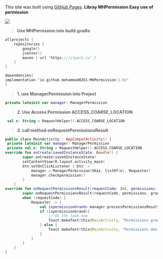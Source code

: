 This site was built using [GitHub Pages](https://pages.github.com/).
**Libray MHPermission Easy use of permission**



[![](https://jitpack.io/v/io.github.mohammad0261/MHPermission.svg)](https://jitpack.io/#io.github.mohammad0261/MHPermission)





> **Use MHPermssion into build.gradle**



```kotlin
allprojects {
    repositories {
        google()
        jcenter()
        maven { url 'https://jitpack.io' }
    } 
}
```








```kotlin
dependencies{
implementation 'io.github.mohammad0261:MHPermission:1.02'
}
```





> **1.  use ManagerPermission into Project**




```kotlin
private lateinit var manager: ManagerPermission
```




>**2.  Use Access Permission ACCESS_COARSE_LOCATION**




```kotlin
 val e: String = RequestHelper().ACCESS_COARSE_LOCATION
 ```


 
 
 
 
 
> **3.  call method onRequestPermissionsResult**




```kotlin
public class MainActivity : AppCompatActivity() {
 private lateinit var manager: ManagerPermission
 private val e: String = RequestHelper().ACCESS_COARSE_LOCATION
override fun onCreate(savedInstanceState: Bundle?) {
        super.onCreate(savedInstanceState)
        setContentView(R.layout.activity_main)
        btn.setOnClickListener { btn ->
            manager = ManagerPermission(this, listOf(e), Requester)
            manager.checkpermission()
        }
    }
override fun onRequestPermissionsResult(requestCode: Int, permissions: Array<String>, grantResults: IntArray) {
        super.onRequestPermissionsResult(requestCode, permissions, grantResults)
        when (requestCode) {
            Requester -> {
                val ispermissionGrand= manager.processPermissionsResult(requestCode, permissions, grantResults)
                if (ispermissionGrand){
                    // Do the task now
                    Toast.makeText(this@MainActivity, "Permissions granted.", Toast.LENGTH_SHORT).show()
                } else {
                    Toast.makeText(this@MainActivity, "Permissions denied.", Toast.LENGTH_SHORT).show()
                }
            }
        }
    }
}
```

